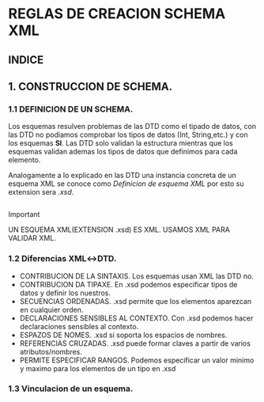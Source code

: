 # REGLAS DE CREACION SCHEMA XML

## INDICE

## 1. CONSTRUCCION DE SCHEMA.

### 1.1 DEFINICION DE UN SCHEMA.

Los esquemas resulven problemas de las DTD como el tipado de datos, con las DTD no podiamos comprobar los tipos de datos (Int, String,etc.) y con los esquemas **SI**.
Las DTD solo validan la estructura mientras que los esquemas validan ademas los tipos de datos que definimos para cada elemento.

Analogamente a lo explicado en las DTD una instancia concreta de un esquema XML se conoce como *Definicion de esquema XML* por esto su extension sera *.xsd*.
```
```

> [!IMPORTANT]
> UN ESQUEMA XML(EXTENSION .xsd) ES XML. USAMOS XML PARA VALIDAR XML.

### 1.2 Diferencias XML↔DTD.

- CONTRIBUCION DE LA SINTAXIS. Los esquemas usan XML las DTD no.
- CONTRIBUCION DA TIPAXE. En .xsd podemos especificar tipos de datos y definir los nuestros.
- SECUENCIAS ORDENADAS. .xsd permite que los elementos aparezcan en cualquier orden.
- DECLARACIONES SENSIBLES AL CONTEXTO. Con .xsd podemos hacer declaraciones sensibles al contexto.
- ESPAZOS DE NOMES. .xsd si soporta los espacios de nombres.
- REFERENCIAS CRUZADAS. .xsd puede formar claves a partir de varios atributos/nombres.
- PERMITE ESPECIFICAR RANGOS. Podemos especificar un valor minimo y maximo para los elementos de un tipo en .xsd

### 1.3 Vinculacion de un esquema.
